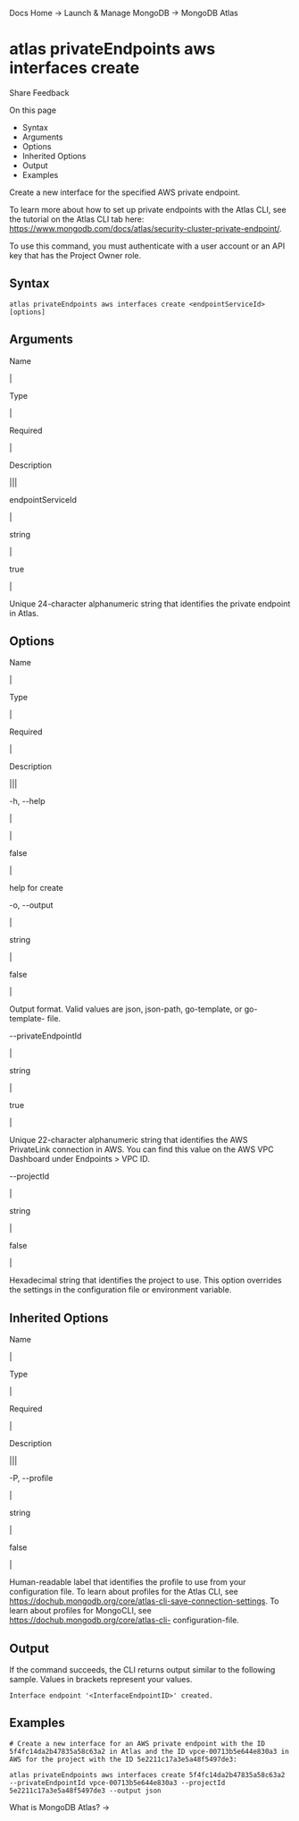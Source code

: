 Docs Home → Launch & Manage MongoDB → MongoDB Atlas

# atlas privateEndpoints aws interfaces create

Share Feedback

On this page

  * Syntax
  * Arguments
  * Options
  * Inherited Options
  * Output
  * Examples

Create a new interface for the specified AWS private endpoint.

To learn more about how to set up private endpoints with the Atlas CLI, see
the tutorial on the Atlas CLI tab here:
https://www.mongodb.com/docs/atlas/security-cluster-private-endpoint/.

To use this command, you must authenticate with a user account or an API key
that has the Project Owner role.

## Syntax

    
    
    atlas privateEndpoints aws interfaces create <endpointServiceId> [options]  
      
  
## Arguments

Name

|

Type

|

Required

|

Description  
  
|||  
  
endpointServiceId

|

string

|

true

|

Unique 24-character alphanumeric string that identifies the private endpoint
in Atlas.  
  
## Options

Name

|

Type

|

Required

|

Description  
  
|||  
  
-h, --help

|

|

false

|

help for create  
  
-o, --output

|

string

|

false

|

Output format. Valid values are json, json-path, go-template, or go-template-
file.  
  
\--privateEndpointId

|

string

|

true

|

Unique 22-character alphanumeric string that identifies the AWS PrivateLink
connection in AWS. You can find this value on the AWS VPC Dashboard under
Endpoints > VPC ID.  
  
\--projectId

|

string

|

false

|

Hexadecimal string that identifies the project to use. This option overrides
the settings in the configuration file or environment variable.  
  
## Inherited Options

Name

|

Type

|

Required

|

Description  
  
|||  
  
-P, --profile

|

string

|

false

|

Human-readable label that identifies the profile to use from your
configuration file. To learn about profiles for the Atlas CLI, see
https://dochub.mongodb.org/core/atlas-cli-save-connection-settings. To learn
about profiles for MongoCLI, see https://dochub.mongodb.org/core/atlas-cli-
configuration-file.  
  
## Output

If the command succeeds, the CLI returns output similar to the following
sample. Values in brackets represent your values.

    
    
    Interface endpoint '<InterfaceEndpointID>' created.  
      
  
## Examples

    
    
    # Create a new interface for an AWS private endpoint with the ID 5f4fc14da2b47835a58c63a2 in Atlas and the ID vpce-00713b5e644e830a3 in AWS for the project with the ID 5e2211c17a3e5a48f5497de3:  
      
    atlas privateEndpoints aws interfaces create 5f4fc14da2b47835a58c63a2 --privateEndpointId vpce-00713b5e644e830a3 --projectId 5e2211c17a3e5a48f5497de3 --output json  
  
What is MongoDB Atlas? →

